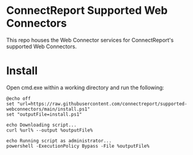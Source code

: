 # ConnectReport Supported Web Connectors
This repo houses the Web Connector services for ConnectReport's supported Web Connectors. 

# Install
Open cmd.exe within a working directory and run the following:
```
@echo off
set "url=https://raw.githubusercontent.com/connectreport/supported-webconnectors/main/install.ps1"
set "outputFile=install.ps1"

echo Downloading script...
curl %url% --output %outputFile%

echo Running script as administrator...
powershell -ExecutionPolicy Bypass -File %outputFile%
```